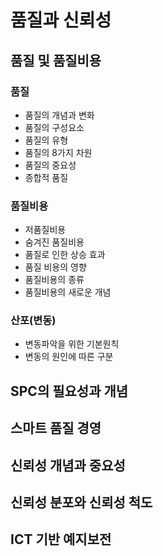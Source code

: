 # 품질과 신뢰성
## 품질 및 품질비용
### 품질
- 품질의 개념과 변화
- 품질의 구성요소
- 품질의 유형
- 품질의 8가지 차원
- 품질의 중요성
- 종합적 품질
### 품질비용
- 저품질비용
- 숨겨진 품질비용
- 품질로 인한 상승 효과
- 품질 비용의 영향
- 품질비용의 종류
- 품질비용의 새로운 개념
### 산포(변동)
- 변동파악을 위한 기본원칙
- 변동의 원인에 따른 구분

## SPC의 필요성과 개념

## 스마트 품질 경영

## 신뢰성 개념과 중요성

## 신뢰성 분포와 신뢰성 척도

## ICT 기반 예지보전
